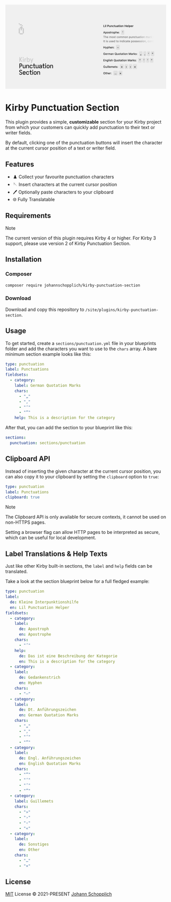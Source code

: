 ![Kirby Punctuation Section](./.github/kirby-punctuation-section.png)

# Kirby Punctuation Section

This plugin provides a simple, **customizable** section for your Kirby project from which your customers can quickly add punctuation to their text or writer fields.

By default, clicking one of the punctuation buttons will insert the character at the current cursor position of a text or writer field.

## Features

- ♟️ Collect your favourite punctuation characters
- 🪡 Insert characters at the current cursor position
- 🖊️ Optionally paste characters to your clipboard
- 🌐 Fully Translatable

## Requirements

> [!NOTE]
> The current version of this plugin requires Kirby 4 or higher. For Kirby 3 support, please use version 2 of Kirby Punctuation Section.

## Installation

### Composer

```bash
composer require johannschopplich/kirby-punctuation-section
```

### Download

Download and copy this repository to `/site/plugins/kirby-punctuation-section`.

## Usage

To get started, create a `sections/punctuation.yml` file in your blueprints folder and add the characters you want to use to the `chars` array. A bare minimum section example looks like this:

```yaml
type: punctuation
label: Punctuations
fieldsets:
  - category:
    label: German Quotation Marks
    chars:
      - "„"
      - "‚"
      - "‘"
      - "“"
    help: This is a description for the category
```

After that, you can add the section to your blueprint like this:

```yml
sections:
  punctuation: sections/punctuation
```

## Clipboard API

Instead of inserting the given character at the current cursor position, you can also copy it to your clipboard by setting the `clipboard` option to `true`:

```yaml
type: punctuation
label: Punctuations
clipboard: true
```

> [!NOTE]
> The Clipboard API is only available for secure contexts, it cannot be used on non-HTTPS pages.
>
> Setting a browser flag can allow HTTP pages to be interpreted as secure, which can be useful for local development.

## Label Translations & Help Texts

Just like other Kirby built-in sections, the `label` and `help` fields can be translated.

Take a look at the section blueprint below for a full fledged example:

```yaml
type: punctuation
label:
  de: Kleine Interpunktionshilfe
  en: Lil Punctuation Helper
fieldsets:
  - category:
    label:
      de: Apostroph
      en: Apostrophe
    chars:
      - "’"
    help:
      de: Das ist eine Beschreibung der Kategorie
      en: This is a description for the category
  - category:
    label:
      de: Gedankenstrich
      en: Hyphen
    chars:
      - "–"
  - category:
    label:
      de: Dt. Anführungszeichen
      en: German Quotation Marks
    chars:
      - "„"
      - "‚"
      - "‘"
      - "“"
  - category:
    label:
      de: Engl. Anführungszeichen
      en: English Quotation Marks
    chars:
      - "“"
      - "‘"
      - "’"
      - "”"
  - category:
    label: Guillemets
    chars:
      - "»"
      - "›"
      - "‹"
      - "«"
  - category:
    label:
      de: Sonstiges
      en: Other
    chars:
      - "…"
      - "×"
```

## License

[MIT](./LICENSE) License © 2021-PRESENT [Johann Schopplich](https://github.com/johannschopplich)
